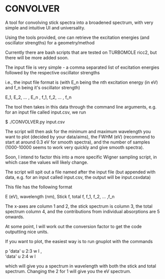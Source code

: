 # CONVOLVER
A tool for convolving stick spectra into a broadened spectrum, with very simple and intuitive UI and universality.

Using the tools provided, one can retrieve the excitation energies (and oscillator strengths) for a geometry/method

Currently there are bash scripts that are tested on TURBOMOLE ricc2, but there will be more added soon.

The input file is very simple - a comma separated list of excitation energies followed by the respective oscillator strengths

i.e., the input file format is (with E_n being the nth excitation energy (in eV) and f_n being it's oscillator strength)

E_1, E_2, ... , E_n , f_1, f_2, ... , f_n

The tool then takes in this data through the command line arguments, e.g. for an input file called input.csv, we run

$ ./CONVOLVER.py input.csv

The script will then ask for the minimum and maximum wavelength you want to plot (decided by your data/aims), the FWHM (eV) (recommend to start at around 0.3 eV for smooth spectra), and the number of samples (1000-10000 seems to work very quickly and give smooth spectra).

Soon, I intend to factor this into a more specific Wigner sampling script, in which case the values will likely change.

The script will spit out a file named after the input file (but appended with data, e.g. for an input called input.csv, the output will be input.csvdata)

This file has the following format

E (eV), wavelength (nm), Stick f, total f, f_1, f_2, ... ,f_n

The x-axes are column 1 and 2, the stick spectrum is column 3, the total spectrum column 4, and the contributions from individual absorptions are 5 onwards.

At some point, I will work out the conversion factor to get the code outputting nice units.

If you want to plot, the easiest way is to run gnuplot with the commands

p 'data' u 2:3 w l , \
  'data' u 2:4 w l 

which will give you a spectrum in wavelength with both the stick and total spectrum. Changing the 2 for 1 will give you the eV spectrum.




